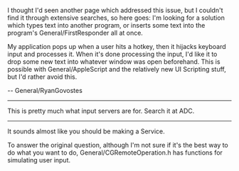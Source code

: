 I thought I'd seen another page which addressed this issue, but I couldn't find it through extensive searches, so here goes: I'm looking for a solution which types text into another program, or inserts some text into the program's General/FirstResponder all at once.

My application pops up when a user hits a hotkey, then it hijacks keyboard input and processes it. When it's done processing the input, I'd like it to drop some new text into whatever window was open beforehand. This is possible with General/AppleScript and the relatively new UI Scripting stuff, but I'd rather avoid this.

-- General/RyanGovostes

----

This is pretty much what input servers are for. Search it at ADC.

----

It sounds almost like you should be making a Service.

To answer the original question, although I'm not sure if it's the best way to do what you want to do, General/CGRemoteOperation.h has functions for simulating user input.